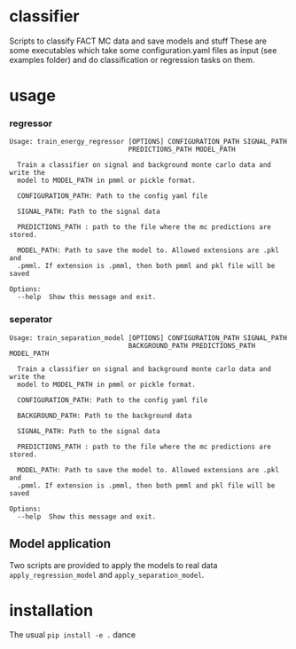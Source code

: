 # classifier
Scripts to classify FACT MC data and save models and stuff 
These are some executables which take some configuration.yaml files as input (see examples folder) and do classification or regression tasks on them.


# usage 

### regressor

    Usage: train_energy_regressor [OPTIONS] CONFIGURATION_PATH SIGNAL_PATH
                                  PREDICTIONS_PATH MODEL_PATH
    
      Train a classifier on signal and background monte carlo data and write the
      model to MODEL_PATH in pmml or pickle format.
    
      CONFIGURATION_PATH: Path to the config yaml file
    
      SIGNAL_PATH: Path to the signal data
    
      PREDICTIONS_PATH : path to the file where the mc predictions are stored.
    
      MODEL_PATH: Path to save the model to. Allowed extensions are .pkl and
      .pmml. If extension is .pmml, then both pmml and pkl file will be saved
    
    Options:
      --help  Show this message and exit.


### seperator

    Usage: train_separation_model [OPTIONS] CONFIGURATION_PATH SIGNAL_PATH
                                  BACKGROUND_PATH PREDICTIONS_PATH MODEL_PATH
    
      Train a classifier on signal and background monte carlo data and write the
      model to MODEL_PATH in pmml or pickle format.
    
      CONFIGURATION_PATH: Path to the config yaml file
    
      BACKGROUND_PATH: Path to the background data
    
      SIGNAL_PATH: Path to the signal data
    
      PREDICTIONS_PATH : path to the file where the mc predictions are stored.
    
      MODEL_PATH: Path to save the model to. Allowed extensions are .pkl and
      .pmml. If extension is .pmml, then both pmml and pkl file will be saved
    
    Options:
      --help  Show this message and exit.


## Model application

Two scripts are provided to apply the models to real data `apply_regression_model` and `apply_separation_model`.


# installation

The usual `pip install -e .` dance

